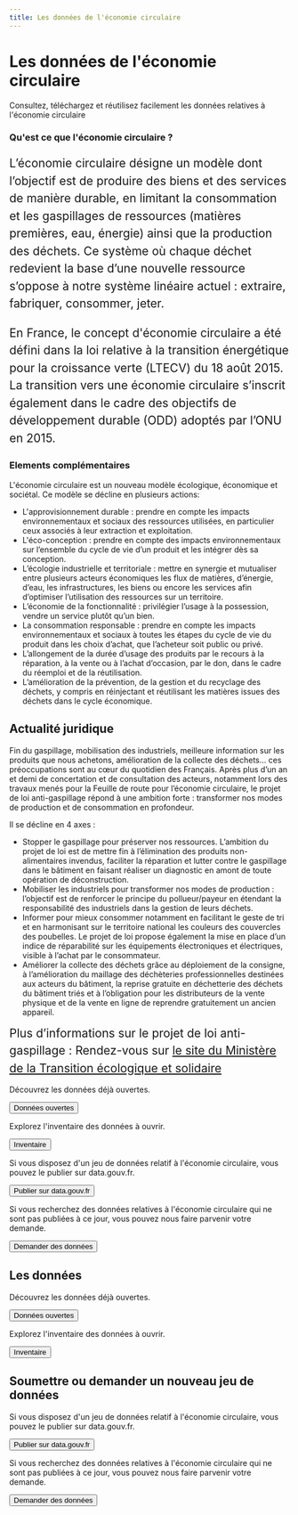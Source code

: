 ```yaml
---
title: Les données de l'économie circulaire
---
```


<Hero>

# Les données de l'économie circulaire

Consultez, téléchargez et réutilisez facilement les données relatives à l'économie circulaire

</Hero>

<Section>

<div class="row">

<div>

### Qu'est ce que l'économie circulaire ?

<div style="font-size: 1.5em; line-height: 1.5em;">

L’économie circulaire désigne un modèle dont l’objectif est de produire des biens et des services de manière durable, en limitant la consommation et les gaspillages de ressources (matières premières, eau, énergie) ainsi que la production des déchets. Ce système où chaque déchet redevient la base d’une nouvelle ressource s’oppose à notre système linéaire actuel : extraire, fabriquer, consommer, jeter.

En France, le concept d'économie circulaire a été défini dans la loi relative à la transition énergétique pour la croissance verte (LTECV) du 18 août 2015. La transition vers une économie circulaire s’inscrit également dans le cadre des objectifs de développement durable (ODD) adoptés par l’ONU en 2015.

</div>

</div>

<div>

### Elements complémentaires

L'économie circulaire est un nouveau modèle écologique, économique et sociétal. Ce modèle se décline en plusieurs actions:
- L'approvisionnement durable : prendre en compte les impacts environnementaux et sociaux des ressources utilisées, en particulier ceux associés à leur extraction et exploitation.
- L'éco-conception : prendre en compte des impacts environnementaux sur l’ensemble du cycle de vie d’un produit et les intégrer dès sa conception.
- L’écologie industrielle et territoriale : mettre en synergie et mutualiser entre plusieurs acteurs économiques les flux de matières, d’énergie, d’eau, les infrastructures, les biens ou encore les services afin d’optimiser l’utilisation des ressources sur un territoire.
- L’économie de la fonctionnalité : privilégier l’usage à la possession, vendre un service plutôt qu’un bien.
- La consommation responsable : prendre en compte les impacts environnementaux et sociaux à toutes les étapes du cycle de vie du produit  dans les choix d’achat, que l’acheteur soit public ou privé.
- L’allongement de la durée d’usage des produits par le recours à la réparation, à la vente ou à l’achat d’occasion, par le don, dans le cadre du réemploi et de la réutilisation.
- L’amélioration de la prévention, de la gestion et du recyclage des déchets, y compris en réinjectant et réutilisant les matières issues des déchets dans le cycle économique.

</div>

</div>

</Section>

<Section class="section-dark">

## Actualité juridique

<div class="row">

<div>
Fin du gaspillage, mobilisation des industriels, meilleure information sur les produits que nous achetons, amélioration de la collecte des déchets… ces préoccupations sont au cœur du quotidien des Français. Après plus d’un an et demi de concertation et de consultation des acteurs, notamment lors des travaux menés pour la Feuille de route pour l’économie circulaire, le projet de loi anti-gaspillage répond à une ambition forte : transformer nos modes de production et de consommation en profondeur.

Il se décline en 4 axes :
- Stopper le gaspillage pour préserver nos ressources. L’ambition du projet de loi est de mettre fin à l’élimination des produits non-alimentaires invendus, faciliter la réparation et lutter contre le gaspillage dans le bâtiment en faisant réaliser un diagnostic en amont de toute opération de déconstruction.
- Mobiliser les industriels pour transformer nos modes de production : l’objectif est de renforcer le principe du pollueur/payeur en étendant la responsabilité des industriels dans la gestion de leurs déchets.
- Informer pour mieux consommer notamment en facilitant le geste de tri et en harmonisant sur le territoire national les couleurs des couvercles des poubelles. Le projet de loi propose également la mise en place d’un indice de réparabilité sur les équipements électroniques et électriques, visible à l’achat par le consommateur.
- Améliorer la collecte des déchets grâce au déploiement de la consigne, à l’amélioration du maillage des déchèteries professionnelles destinées aux acteurs du bâtiment, la reprise gratuite en déchetterie des déchets du bâtiment triés et à l’obligation pour les distributeurs de la vente physique et de la vente en ligne de reprendre gratuitement un ancien appareil.

</div>

<div style="font-size: 1.5em; line-height: 1.5em;">
Plus d’informations sur le projet de loi anti-gaspillage :  Rendez-vous sur <a href="https://www.ecologique-solidaire.gouv.fr/economie-circulaire-senat-adopte-projet-loi-anti-gaspillage">le site du Ministère de la Transition écologique et solidaire</a>

</div>

</div>

</Section>

<Section class="section-grey">

<div class="row">

<div>

Découvrez les données déjà ouvertes.

<Button url="/donnees-ouvertes">Données ouvertes</Button>

</div>

<div>

Explorez l'inventaire des données à ouvrir.

<Button url="/inventaire">Inventaire</Button>

</div>

<div>

Si vous disposez d'un jeu de données relatif à l'économie circulaire, vous pouvez le publier sur data.gouv.fr.

<Button url="https://www.data.gouv.fr/fr/">Publier sur data.gouv.fr</Button>

</div>

<div>

Si vous recherchez des données relatives à l'économie circulaire qui ne sont pas publiées à ce jour, vous pouvez nous faire parvenir votre demande.

<Button url="/demande">Demander des données</Button>

</div>

</div>

</Section>

<Section>

<div class="row">

<div>

## Les données

Découvrez les données déjà ouvertes.

<Button url="/donnees-ouvertes">Données ouvertes</Button>

Explorez l'inventaire des données à ouvrir.

<Button url="/inventaire">Inventaire</Button>


</div>

<div>

## Soumettre ou demander un nouveau jeu de données

Si vous disposez d'un jeu de données relatif à l'économie circulaire, vous pouvez le publier sur data.gouv.fr.

<Button url="https://www.data.gouv.fr/fr/">Publier sur data.gouv.fr</Button>

Si vous recherchez des données relatives à l'économie circulaire qui ne sont pas publiées à ce jour, vous pouvez nous faire parvenir votre demande.

<Button url="/demande">Demander des données</Button>

</div>

</div>

</Section>
